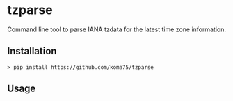 tzparse
========================================================================

Command line tool to parse IANA tzdata for the latest time zone
information.

Installation
------------------------------------------------------------------------

~~~shell
> pip install https://github.com/koma75/tzparse
~~~

Usage
------------------------------------------------------------------------
